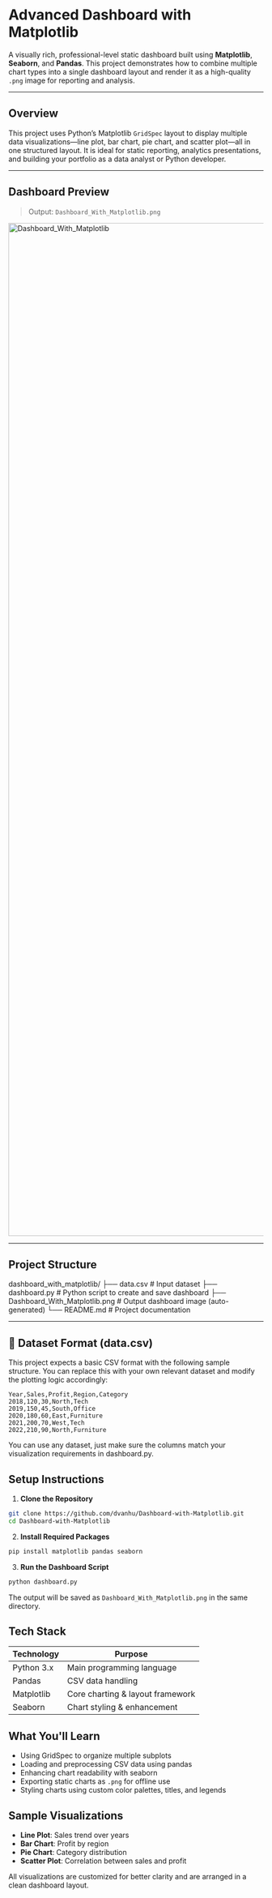 #  Advanced Dashboard with Matplotlib

A visually rich, professional-level static dashboard built using **Matplotlib**, **Seaborn**, and **Pandas**. This project demonstrates how to combine multiple chart types into a single dashboard layout and render it as a high-quality `.png` image for reporting and analysis.

---

##  Overview

This project uses Python’s Matplotlib `GridSpec` layout to display multiple data visualizations—line plot, bar chart, pie chart, and scatter plot—all in one structured layout. It is ideal for static reporting, analytics presentations, and building your portfolio as a data analyst or Python developer.

---

##  Dashboard Preview

> Output: `Dashboard_With_Matplotlib.png`
<img width="1800" height="2000" alt="Dashboard_With_Matplotlib" src="https://github.com/user-attachments/assets/3814f7e2-68fa-4709-885d-6182d9abf805" />

---

##  Project Structure

dashboard_with_matplotlib/
├── data.csv # Input dataset
├── dashboard.py # Python script to create and save dashboard
├── Dashboard_With_Matplotlib.png # Output dashboard image (auto-generated)
└── README.md # Project documentation


---

## 📂 Dataset Format (data.csv)

This project expects a basic CSV format with the following sample structure. You can replace this with your own relevant dataset and modify the plotting logic accordingly:

```csv
Year,Sales,Profit,Region,Category
2018,120,30,North,Tech
2019,150,45,South,Office
2020,180,60,East,Furniture
2021,200,70,West,Tech
2022,210,90,North,Furniture
```
You can use any dataset, just make sure the columns match your visualization requirements in dashboard.py.

## Setup Instructions

1. **Clone the Repository**

```bash
git clone https://github.com/dvanhu/Dashboard-with-Matplotlib.git
cd Dashboard-with-Matplotlib
```

2. **Install Required Packages**

```bash
pip install matplotlib pandas seaborn
```

3. **Run the Dashboard Script**

```bash
python dashboard.py
```

The output will be saved as `Dashboard_With_Matplotlib.png` in the same directory.

## **Tech Stack**

| Technology   | Purpose                          |
|--------------|----------------------------------|
| Python 3.x   | Main programming language        |
| Pandas       | CSV data handling                |
| Matplotlib   | Core charting & layout framework |
| Seaborn      | Chart styling & enhancement      |

## **What You'll Learn**

- Using GridSpec to organize multiple subplots  
- Loading and preprocessing CSV data using pandas  
- Enhancing chart readability with seaborn  
- Exporting static charts as `.png` for offline use  
- Styling charts using custom color palettes, titles, and legends  

## **Sample Visualizations**

- **Line Plot**: Sales trend over years  
- **Bar Chart**: Profit by region  
- **Pie Chart**: Category distribution  
- **Scatter Plot**: Correlation between sales and profit  

All visualizations are customized for better clarity and are arranged in a clean dashboard layout.


